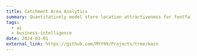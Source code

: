 ```yaml
---
title: Catchment Area Analytics
summary: Quantitatively model store location attractiveness for footfall predictions
tags:
  - ai
  - business-intelligence
date: 2024-03-01
external_link: https://github.com/MYY99/Projects/tree/main
---
```

